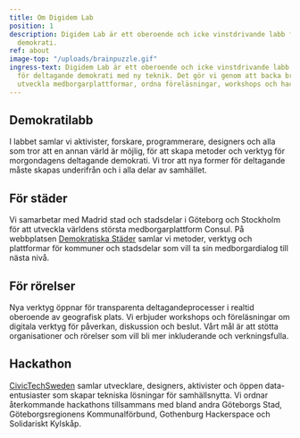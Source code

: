 ```yaml
---
title: Om Digidem Lab
position: 1
description: Digidem Lab är ett oberoende och icke vinstdrivande labb för deltagande
  demokrati.
ref: about
image-top: "/uploads/brainpuzzle.gif"
ingress-text: Digidem Lab är ett oberoende och icke vinstdrivande labb som verkar
  för deltagande demokrati med ny teknik. Det gör vi genom att backa bra projekt,
  utveckla medborgarplattformar, ordna föreläsningar, workshops och hackathons.
---
```


## Demokratilabb
I labbet samlar vi aktivister, forskare, programmerare, designers och alla som  tror att en annan värld är möjlig, för att skapa metoder och verktyg för morgondagens deltagande demokrati. Vi tror att nya former för deltagande måste skapas underifrån och i alla delar av samhället.

## För städer
Vi samarbetar med Madrid stad och stadsdelar i Göteborg och Stockholm för att utveckla världens största medborgarplattform Consul. På webbplatsen [Demokratiska Städer](http://demokratiskastader.se) samlar vi metoder, verktyg och plattformar för kommuner och stadsdelar som vill ta sin medborgardialog till nästa nivå.

## För rörelser
Nya verktyg öppnar för transparenta deltagandeprocesser i realtid oberoende av geografisk plats. Vi erbjuder workshops och föreläsningar om digitala verktyg för påverkan, diskussion och beslut. Vårt mål är att stötta organisationer och rörelser som vill bli mer inkluderande och verkningsfulla.

## Hackathon
[CivicTechSweden](http://civictech.se) samlar utvecklare, designers, aktivister och öppen data-entusiaster som skapar tekniska lösningar för samhällsnytta. Vi ordnar återkommande hackathons tillsammans med bland andra Göteborgs Stad, Göteborgsregionens Kommunalförbund, Gothenburg Hackerspace och Solidariskt Kylskåp.
